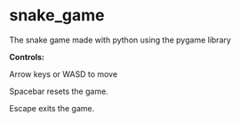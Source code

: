 # snake_game
The snake game made with python using the pygame library

**Controls:**

  Arrow keys or WASD to move

  Spacebar resets the game.

  Escape exits the game.
